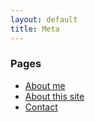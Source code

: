 ```yaml
---
layout: default
title: Meta
---
```


### Pages

- [About me](/)
- [About this site](/)
- [Contact](/)
